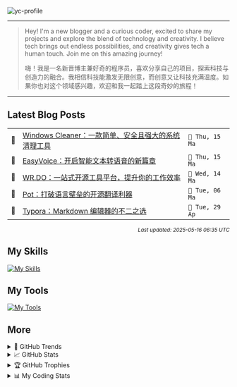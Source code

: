 ![yc-profile](./resource/profile-banner.gif)

---

> Hey! I'm a new blogger and a curious coder, excited to share my projects and explore the blend of technology and creativity. I believe tech brings out endless possibilities, and creativity gives tech a human touch. Join me on this amazing journey!
> 
> 嗨！我是一名新晋博主兼好奇的程序员，喜欢分享自己的项目，探索科技与创造力的融合。我相信科技能激发无限创意，而创意又让科技充满温度。如果你也对这个领域感兴趣，欢迎和我一起踏上这段奇妙的旅程！
---

<!-- BLOG-POSTS:START -->
## Latest Blog Posts

<table>
<tr>
  <td>📝</td>
  <td><a href='https://ninblog.ycstation.work/post/25051502/'>Windows Cleaner：一款简单、安全且强大的系统清理工具</a></td>
  <td><code>📅 Thu, 15 Ma</code></td>
</tr>
<tr>
  <td>📝</td>
  <td><a href='https://ninblog.ycstation.work/post/25051501/'>EasyVoice：开启智能文本转语音的新篇章</a></td>
  <td><code>📅 Thu, 15 Ma</code></td>
</tr>
<tr>
  <td>📝</td>
  <td><a href='https://ninblog.ycstation.work/post/25051401/'>WR.DO：一站式开源工具平台，提升你的工作效率</a></td>
  <td><code>📅 Wed, 14 Ma</code></td>
</tr>
<tr>
  <td>📝</td>
  <td><a href='https://ninblog.ycstation.work/post/25050601/'>Pot：打破语言壁垒的开源翻译利器</a></td>
  <td><code>📅 Tue, 06 Ma</code></td>
</tr>
<tr>
  <td>📝</td>
  <td><a href='https://ninblog.ycstation.work/post/25042901/'>Typora：Markdown 编辑器的不二之选</a></td>
  <td><code>📅 Tue, 29 Ap</code></td>
</tr>
</table>

<p align='right'><sup><i>Last updated: 2025-05-16 06:35 UTC</i></sup></p>

<!-- BLOG-POSTS:END -->

## My Skills

[![My Skills](https://skillicons.dev/icons?i=java,kotlin,nodejs,discordjs,bots,django,docker,html,css,js,bootstrap,jquery,electron,express,flask,gcp,git,githubactions,kafka,markdown,mongodb,mysql,npm,python,redis,spring,yarn&perline=10)](https://skillicons.dev)

## My Tools

[![My Tools](https://skillicons.dev/icons?i=androidstudio,apple,arch,arduino,bash,cloudflare,codepen,debian,discord,github,gmail,heroku,idea,instagram,linkedin,linux,mastodon,mint,notion,postman,powershell,raspberrypi,stackoverflow,twitter,ubuntu,vercel,vscode,webstorm,windows&perline=10)](https://skillicons.dev)

## More

<details>

  <summary>🌟 GitHub Trends</summary>

  <a href="#">![Github stats](https://api.githubtrends.io/user/svg/9guest/langs?time_range=one_year&include_private=True&loc_metric=changed&compact=True&theme=classic)</a>
  <a href="#">![Top Langs](https://api.githubtrends.io/user/svg/9guest/repos?time_range=one_year&group=other&loc_metric=changed&theme=classic)</a>

</details>

<details>

  <summary>📈 GitHub Stats</summary>

  | <a href="#"><img align="center" src="https://github-readme-stats.vercel.app/api?username=9guest&show_icons=true&include_all_commits=true&theme=transparent&hide_border=true" alt="9guest's github stats" /></a> | <a href="#"><img align="center" src="https://github-readme-stats.vercel.app/api/top-langs/?username=9guest&layout=compact&theme=transparent&hide_border=true" /></a> |
| ------------- | ------------- |

</details>

<details>

  <summary>🏆 GitHub Trophies</summary>

  ![My GitHub trophies](https://github-profile-trophy.vercel.app/?username=9guest&theme=radical&no-frame=true&no-bg=true)

</details>

<details>
  
  <summary>📊 My Coding Stats</summary>
 
  <br>

  ![My's WakaTime stats](https://github-readme-stats.vercel.app/api/wakatime?username=kyuguest\&layout=compact)
  
  <!--START_SECTION:waka-->
![Code Time](http://img.shields.io/badge/Code%20Time-155%20hrs%209%20mins-blue)

![Profile Views](http://img.shields.io/badge/Profile%20Views-0-blue)

📅 **I'm Most Productive on Monday** 

```text
Monday                   5 commits           ██████████████░░░░░░░░░░░   55.56 % 
Tuesday                  0 commits           ░░░░░░░░░░░░░░░░░░░░░░░░░   00.00 % 
Wednesday                1 commits           ███░░░░░░░░░░░░░░░░░░░░░░   11.11 % 
Thursday                 0 commits           ░░░░░░░░░░░░░░░░░░░░░░░░░   00.00 % 
Friday                   2 commits           ██████░░░░░░░░░░░░░░░░░░░   22.22 % 
Saturday                 1 commits           ███░░░░░░░░░░░░░░░░░░░░░░   11.11 % 
Sunday                   0 commits           ░░░░░░░░░░░░░░░░░░░░░░░░░   00.00 % 
```


📊 **This Week I Spent My Time On** 

```text
🕑︎ Time Zone: Asia/Kuala_Lumpur

💬 Programming Languages: 
Other                    37 hrs 27 mins      █████████████████████░░░░   85.91 % 
Markdown                 1 hr 57 mins        █░░░░░░░░░░░░░░░░░░░░░░░░   04.51 % 
HTML                     1 hr 54 mins        █░░░░░░░░░░░░░░░░░░░░░░░░   04.37 % 
YAML                     1 hr                █░░░░░░░░░░░░░░░░░░░░░░░░   02.31 % 
RMarkdown                36 mins             ░░░░░░░░░░░░░░░░░░░░░░░░░   01.38 % 

🔥 Editors: 
Chrome                   38 hrs 8 mins       ██████████████████████░░░   87.49 % 
VS Code                  4 hrs 53 mins       ███░░░░░░░░░░░░░░░░░░░░░░   11.21 % 
Histre                   24 mins             ░░░░░░░░░░░░░░░░░░░░░░░░░   00.93 % 
Edge                     5 mins              ░░░░░░░░░░░░░░░░░░░░░░░░░   00.23 % 
Cursor                   3 mins              ░░░░░░░░░░░░░░░░░░░░░░░░░   00.14 % 

🐱‍💻 Projects: 
nin-blog                 12 hrs 7 mins       ███████░░░░░░░░░░░░░░░░░░   27.82 % 
Travelers-Backpack       11 hrs 23 mins      ███████░░░░░░░░░░░░░░░░░░   26.11 % 
easyVoice                7 hrs 17 mins       ████░░░░░░░░░░░░░░░░░░░░░   16.73 % 
Week2_Data_Tidying_Lab   7 hrs               ████░░░░░░░░░░░░░░░░░░░░░   16.06 % 
Soulslike-Weaponry       3 hrs 30 mins       ██░░░░░░░░░░░░░░░░░░░░░░░   08.06 % 

💻 Operating System: 
Windows                  43 hrs 10 mins      █████████████████████████   99.04 % 
Unknown OS               24 mins             ░░░░░░░░░░░░░░░░░░░░░░░░░   00.93 % 
Mac                      0 secs              ░░░░░░░░░░░░░░░░░░░░░░░░░   00.03 % 
```

**I Mostly Code in JavaScript** 

```text
JavaScript               2 repos             ██████████░░░░░░░░░░░░░░░   40.00 % 
HTML                     2 repos             ██████████░░░░░░░░░░░░░░░   40.00 % 
CSS                      1 repo              █████░░░░░░░░░░░░░░░░░░░░   20.00 % 
```




 Last Updated on 16/05/2025 06:16:13 UTC
<!--END_SECTION:waka-->

</details>
